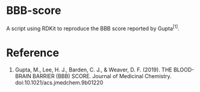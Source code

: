 # BBB-score
A script using RDKit to reproduce the BBB score reported by Gupta<sup>[1]</sup>.

# Reference
<ol>
  <li>Gupta, M., Lee, H. J., Barden, C. J., & Weaver, D. F. (2019). THE BLOOD-BRAIN BARRIER (BBB) SCORE. Journal of Medicinal Chemistry. doi:10.1021/acs.jmedchem.9b01220</li>
</ol>
